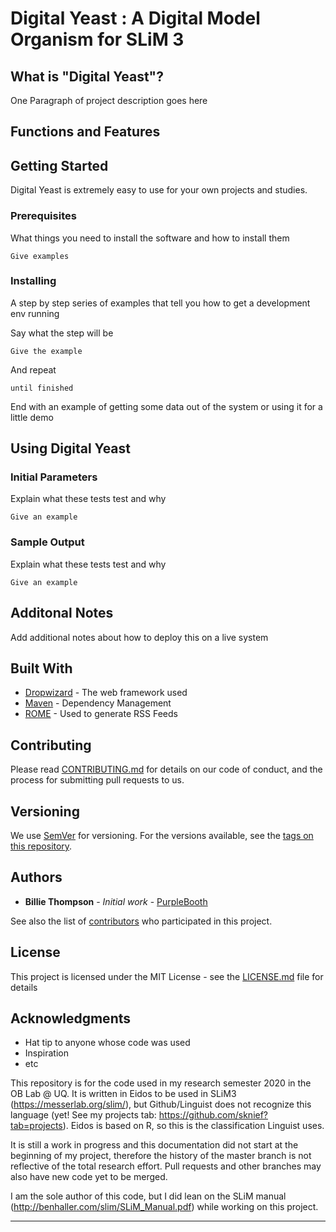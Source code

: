 # Digital Yeast : A Digital Model Organism for SLiM 3

## What is "Digital Yeast"?

One Paragraph of project description goes here

## Functions and Features

## Getting Started

Digital Yeast is extremely easy to use for your own projects and studies. 

### Prerequisites

What things you need to install the software and how to install them

```
Give examples
```

### Installing

A step by step series of examples that tell you how to get a development env running

Say what the step will be

```
Give the example
```

And repeat

```
until finished
```

End with an example of getting some data out of the system or using it for a little demo



## Using Digital Yeast

### Initial Parameters

Explain what these tests test and why

```
Give an example
```

### Sample Output

Explain what these tests test and why

```
Give an example
```


## Additonal Notes 

Add additional notes about how to deploy this on a live system

## Built With

* [Dropwizard](http://www.dropwizard.io/1.0.2/docs/) - The web framework used
* [Maven](https://maven.apache.org/) - Dependency Management
* [ROME](https://rometools.github.io/rome/) - Used to generate RSS Feeds

## Contributing

Please read [CONTRIBUTING.md](https://gist.github.com/PurpleBooth/b24679402957c63ec426) for details on our code of conduct, and the process for submitting pull requests to us.

## Versioning

We use [SemVer](http://semver.org/) for versioning. For the versions available, see the [tags on this repository](https://github.com/your/project/tags). 

## Authors

* **Billie Thompson** - *Initial work* - [PurpleBooth](https://github.com/PurpleBooth)

See also the list of [contributors](https://github.com/your/project/contributors) who participated in this project.

## License

This project is licensed under the MIT License - see the [LICENSE.md](LICENSE.md) file for details

## Acknowledgments

* Hat tip to anyone whose code was used
* Inspiration
* etc




This repository is for the code used in my research semester 2020 in the OB Lab @ UQ. It is written in Eidos to be used in SLiM3 (https://messerlab.org/slim/), but Github/Linguist does not recognize this language (yet! See my projects tab: https://github.com/sknief?tab=projects). Eidos is based on R, so this is the classification Linguist uses. 

It is still a work in progress and this documentation did not start at the beginning of my project, therefore the history of the master branch is not reflective of the total research effort. Pull requests and other branches may also have new code yet to be merged. 

I am the sole author of this code, but I did lean on the SLiM manual (http://benhaller.com/slim/SLiM_Manual.pdf) while working on this project. 

-----------------------------------------------------------------------------------------------------------------------------------

